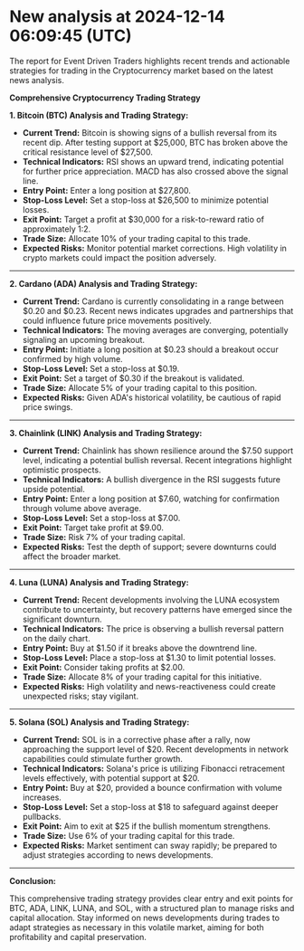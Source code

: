 # New analysis at 2024-12-14 06:09:45 (UTC)

The report for Event Driven Traders highlights recent trends and actionable strategies for trading in the Cryptocurrency market based on the latest news analysis.

**Comprehensive Cryptocurrency Trading Strategy**

**1. Bitcoin (BTC) Analysis and Trading Strategy:**

- **Current Trend:** Bitcoin is showing signs of a bullish reversal from its recent dip. After testing support at $25,000, BTC has broken above the critical resistance level of $27,500.
- **Technical Indicators:** RSI shows an upward trend, indicating potential for further price appreciation. MACD has also crossed above the signal line.
- **Entry Point:** Enter a long position at $27,800.
- **Stop-Loss Level:** Set a stop-loss at $26,500 to minimize potential losses.
- **Exit Point:** Target a profit at $30,000 for a risk-to-reward ratio of approximately 1:2.
- **Trade Size:** Allocate 10% of your trading capital to this trade.
- **Expected Risks:** Monitor potential market corrections. High volatility in crypto markets could impact the position adversely.

---

**2. Cardano (ADA) Analysis and Trading Strategy:**

- **Current Trend:** Cardano is currently consolidating in a range between $0.20 and $0.23. Recent news indicates upgrades and partnerships that could influence future price movements positively.
- **Technical Indicators:** The moving averages are converging, potentially signaling an upcoming breakout.
- **Entry Point:** Initiate a long position at $0.23 should a breakout occur confirmed by high volume.
- **Stop-Loss Level:** Set a stop-loss at $0.19.
- **Exit Point:** Set a target of $0.30 if the breakout is validated.
- **Trade Size:** Allocate 5% of your trading capital to this position.
- **Expected Risks:** Given ADA's historical volatility, be cautious of rapid price swings.

---

**3. Chainlink (LINK) Analysis and Trading Strategy:**

- **Current Trend:** Chainlink has shown resilience around the $7.50 support level, indicating a potential bullish reversal. Recent integrations highlight optimistic prospects.
- **Technical Indicators:** A bullish divergence in the RSI suggests future upside potential.
- **Entry Point:** Enter a long position at $7.60, watching for confirmation through volume above average.
- **Stop-Loss Level:** Set a stop-loss at $7.00.
- **Exit Point:** Target take profit at $9.00.
- **Trade Size:** Risk 7% of your trading capital.
- **Expected Risks:** Test the depth of support; severe downturns could affect the broader market.

---

**4. Luna (LUNA) Analysis and Trading Strategy:**

- **Current Trend:** Recent developments involving the LUNA ecosystem contribute to uncertainty, but recovery patterns have emerged since the significant downturn.
- **Technical Indicators:** The price is observing a bullish reversal pattern on the daily chart.
- **Entry Point:** Buy at $1.50 if it breaks above the downtrend line.
- **Stop-Loss Level:** Place a stop-loss at $1.30 to limit potential losses.
- **Exit Point:** Consider taking profits at $2.00.
- **Trade Size:** Allocate 8% of your trading capital for this initiative.
- **Expected Risks:** High volatility and news-reactiveness could create unexpected risks; stay vigilant.

---

**5. Solana (SOL) Analysis and Trading Strategy:**

- **Current Trend:** SOL is in a corrective phase after a rally, now approaching the support level of $20. Recent developments in network capabilities could stimulate further growth.
- **Technical Indicators:** Solana's price is utilizing Fibonacci retracement levels effectively, with potential support at $20.
- **Entry Point:** Buy at $20, provided a bounce confirmation with volume increases.
- **Stop-Loss Level:** Set a stop-loss at $18 to safeguard against deeper pullbacks.
- **Exit Point:** Aim to exit at $25 if the bullish momentum strengthens.
- **Trade Size:** Use 6% of your trading capital for this trade.
- **Expected Risks:** Market sentiment can sway rapidly; be prepared to adjust strategies according to news developments.

---

**Conclusion:** 

This comprehensive trading strategy provides clear entry and exit points for BTC, ADA, LINK, LUNA, and SOL, with a structured plan to manage risks and capital allocation. Stay informed on news developments during trades to adapt strategies as necessary in this volatile market, aiming for both profitability and capital preservation.

